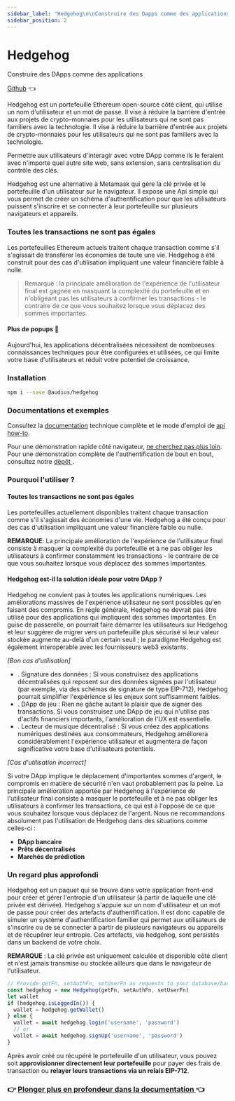 ```yaml
---
sidebar_label: "Hedgehog\n\nConstruire des Dapps comme des applications\n\nGithub 👈\n\nHedgehog est un portefeuille Ethereum open-source côté client, qui utilise un nom d'utilisateur et un mot de passe. Il vise à réduire la barrière d'entrée aux projets de crypto-monnaies pour les utilisateurs qui ne sont pas familiers avec la technologie.\n\nPermettre aux utilisateurs d'interagir avec votre Dapp comme ils le feraient avec n'importe quel autre site web, sans extension, sans centraliser le contrôle des clés.\n\nHedgehog est une alternative à Metamask qui gère la clé privée et le portefeuille d'un utilisateur sur le navigateur. Il expose une Api simple qui vous permet de créer un schéma d'authentification pour que les utilisateurs puissent s'inscrire et se connecter à leur portefeuille sur plusieurs navigateurs et appareils.\n\nToutes les transactions ne sont pas égales\n\nLes portefeuilles Ethereum actuels traitent chaque transaction comme s'il s'agissait de transférer les économies de toute une vie. Hedgehog a été conçu pour des cas d'utilisation impliquant une valeur financière faible à nulle.\n\n Remarque : la principale amélioration de l'expérience de l'utilisateur final est gagnée en masquant \n la complexité du portefeuille et en n'obligeant pas les utilisateurs à confirmer les transactions - le \n contraire de ce que vous souhaitez lorsque vous déplacez des sommes importantes.\n\nPlus de popups 🦊\n\nAujourd'hui, les applications décentralisées nécessitent de nombreuses connaissances techniques pour être configurées et utilisées, ce qui limite votre base d'utilisateurs et réduit votre potentiel de croissance.\n\nInstallation\n\nnpm i --save @audius/hedgehog\n\nDocuments et exemples\n\nConsultez la documentation technique complète et le mode d'emploi de l'Api.\n(missing hypertext link i can't add them)\n\nPour une démonstration rapide côté navigateur, ne cherchez pas plus loin. Pour une démonstration complète de l'authentification de bout en bout, consultez notre dépôt de démonstration.\n(missing hypertext link i can't add them)\n\nPourquoi l'utiliser ?\n\nToutes les transactions ne sont pas identiques\n\nLes portefeuilles actuellement disponibles traitent chaque transaction comme s'il s'agissait des économies d'une vie. Hedgehog a été conçu pour des cas d'utilisation impliquant une valeur financière faible ou nulle.\n\nRemarque : La principale amélioration de l'expérience de l'utilisateur final consiste à masquer la complexité du portefeuille et à ne pas obliger les utilisateurs à confirmer constamment les transactions - le contraire de ce que vous souhaitez lorsque vous déplacez des sommes importantes.\n\nHedgehog est-il la solution idéale pour votre Dapp ?\n\nHedgehog ne convient pas à toutes les applications numériques. Les améliorations massives de l'expérience utilisateur ne sont possibles qu'en faisant des compromis. En règle générale, Hedgehog ne devrait pas être utilisé pour les applications impliquant des sommes d'argent importantes. En guise de passerelle, on pourrait faire démarrer les utilisateurs sur Hedgehog et leur suggérer de migrer vers un portefeuille plus sécurisé si leur valeur stockée augmente au-delà d'un certain seuil ; le paradigme Hedgehog est également interopérable avec les fournisseurs web3 existants.\n\n\\[Bon cas d'utilisation\\]\n\n. Signature des données : Si vous construisez des applications décentralisées qui reposent sur des données signées par l'utilisateur (par exemple, via des schémas de signature de type Eip-712), Hedgehog pourrait simplifier l'expérience si les enjeux sont suffisamment faibles.\n. Dapp de jeu : Rien ne gâche autant le plaisir que de signer des transactions. Si vous construisez une Dapp de jeu qui n'utilise pas d'actifs financiers importants, l'amélioration de l'Ux est essentielle.\n. Lecteur de musique décentralisé : Si vous créez des applications numériques destinées aux consommateurs, Hedgehog améliorera considérablement l'expérience utilisateur et augmentera de façon significative votre base d'utilisateurs potentiels.\n\n\\[Cas d'utilisation incorrect\\]\n\nSi votre Dapp implique le déplacement d'importantes sommes d'argent, le compromis en matière de sécurité n'en vaut probablement pas la peine. La principale amélioration apportée par Hedgehog à l'expérience de l'utilisateur final consiste à masquer le portefeuille et à ne pas obliger les utilisateurs à confirmer les transactions, ce qui est à l'opposé de ce que vous souhaitez lorsque vous déplacez de l'argent. Nous ne recommandons absolument pas l'utilisation de Hedgehog dans des situations comme celles-ci :\n\n. Banque Dapp\n. Prêts décentralisés\n. Marchés prédictifs\n\nUn regard plus approfondi\n\nHedgehog est un paquet qui se trouve dans votre application front-end pour créer et gérer l'entropie d'un utilisateur (à partir de laquelle une clé privée est dérivée). Hedgehog s'appuie sur un nom d'utilisateur et un mot de passe pour créer des artefacts d'authentification. Il est donc capable de simuler un système d'authentification familier qui permet aux utilisateurs de s'inscrire ou de se connecter à partir de plusieurs navigateurs ou appareils et de récupérer leur entropie. Ces artefacts, via hedgehog, sont persistés dans un backend de votre choix.\n\nRemarque : La clé privée est uniquement calculée et disponible côté client et n'est jamais transmise ou stockée ailleurs que dans le navigateur de l'utilisateur.\n\n// Provide getFn, setAuthFn, setUserFn as requests to your database/backend service (more details in docs).\nconst hedgehog = new Hedgehog(getFn, setAuthFn, setUserFn)\nlet wallet\nif (hedgehog. isLoggedIn()) {\n wallet = hedgehog. getWallet()\n} else {\n wallet = await hedgehog. login('username', 'password')\n // or\n wallet = await hedgehog. signUp('username', 'password')\n}\n\nAprès avoir créé ou récupéré le portefeuille d'un utilisateur, vous pouvez soit approvisionner directement son portefeuille pour payer les frais de transaction, soit relayer ses transactions par un relais Eip-712.\n\n👉 Plonger plus profondément dans la documentation 👈\n(missing hypertext link i can't add them)"
sidebar_position: 2
---
```


# Hedgehog

Construire des DApps comme des applications

[Github](https://github.com/AudiusProject/hedgehog) 👈

Hedgehog est un portefeuille Ethereum open-source côté client, qui utilise un nom d'utilisateur et un mot de passe. Il vise à réduire la barrière d'entrée aux projets de crypto-monnaies pour les utilisateurs qui ne sont pas familiers avec la technologie. Il vise à réduire la barrière d'entrée aux projets de crypto-monnaies pour les utilisateurs qui ne sont pas familiers avec la technologie.

Permettre aux utilisateurs d'interagir avec votre DApp comme ils le feraient avec n'importe quel autre site web, sans extension, sans centralisation du contrôle des clés.

Hedgehog est une alternative à Metamask qui gère la clé privée et le portefeuille d'un utilisateur sur le navigateur. Il expose une Api simple qui vous permet de créer un schéma d'authentification pour que les utilisateurs puissent s'inscrire et se connecter à leur portefeuille sur plusieurs navigateurs et appareils.

### Toutes les transactions ne sont pas égales

Les portefeuilles Ethereum actuels traitent chaque transaction comme s'il s'agissait de transférer les économies de toute une vie. Hedgehog a été construit pour des cas d'utilisation impliquant une valeur financière faible à nulle.

> Remarque : la principale amélioration de l'expérience de l'utilisateur final est gagnée en masquant la complexité du portefeuille et en n'obligeant pas les utilisateurs à confirmer les transactions - le contraire de ce que vous souhaitez lorsque vous déplacez des sommes importantes.

#### Plus de popups 🦊

Aujourd'hui, les applications décentralisées nécessitent de nombreuses connaissances techniques pour être configurées et utilisées, ce qui limite votre base d'utilisateurs et réduit votre potentiel de croissance.

### Installation

```bash
npm i --save @audius/hedgehog
```

### Documentations et exemples

Consultez la [documentation](http://audiusproject.github.io/hedgehog-docs) technique complète et le mode d'emploi de [api how-to](http://audiusproject.github.io/hedgehog-docs#how-to).

Pour une démonstration rapide côté navigateur, [ne cherchez pas plus loin](https://codesandbox.io/embed/pp9zzv2n00). Pour une démonstration complète de l'authentification de bout en bout, consultez notre [dépôt ](https://github.com/AudiusProject/audius-hedgehog-demo).

### Pourquoi l'utiliser ?

#### Toutes les transactions ne sont pas égales

Les portefeuilles actuellement disponibles traitent chaque transaction comme s'il s'agissait des économies d'une vie. Hedgehog a été conçu pour des cas d'utilisation impliquant une valeur financière faible ou nulle.

**REMARQUE**: La principale amélioration de l'expérience de l'utilisateur final consiste à masquer la complexité du portefeuille et à ne pas obliger les utilisateurs à confirmer constamment les transactions - le contraire de ce que vous souhaitez lorsque vous déplacez des sommes importantes.

#### Hedgehog est-il la solution idéale pour votre DApp ?

Hedgehog ne convient pas à toutes les applications numériques. Les améliorations massives de l'expérience utilisateur ne sont possibles qu'en faisant des compromis. En règle générale, Hedgehog ne devrait pas être utilisé pour des applications qui impliquent des sommes importantes. En guise de passerelle, on pourrait faire démarrer les utilisateurs sur Hedgehog et leur suggérer de migrer vers un portefeuille plus sécurisé si leur valeur stockée augmente au-delà d'un certain seuil ; le paradigme Hedgehog est également interopérable avec les fournisseurs web3 existants.

_\[Bon cas d'utilisation\]_

* . Signature des données : Si vous construisez des applications décentralisées qui reposent sur des données signées par l'utilisateur (par exemple, via des schémas de signature de type EIP-712), Hedgehog pourrait simplifier l'expérience si les enjeux sont suffisamment faibles.
* . DApp de jeu : Rien ne gâche autant le plaisir que de signer des transactions. Si vous construisez une DApp de jeu qui n'utilise pas d'actifs financiers importants, l'amélioration de l'UX est essentielle.
* . Lecteur de musique décentralisé : Si vous créez des applications numériques destinées aux consommateurs, Hedgehog améliorera considérablement l'expérience utilisateur et augmentera de façon significative votre base d'utilisateurs potentiels.

_\[Cas d'utilisation incorrect\]_

Si votre DApp implique le déplacement d'importantes sommes d'argent, le compromis en matière de sécurité n'en vaut probablement pas la peine. La principale amélioration apportée par Hedgehog à l'expérience de l'utilisateur final consiste à masquer le portefeuille et à ne pas obliger les utilisateurs à confirmer les transactions, ce qui est à l'opposé de ce que vous souhaitez lorsque vous déplacez de l'argent.  Nous ne recommandons absolument pas l'utilisation de Hedgehog dans des situations comme celles-ci :

* **DApp bancaire**
* **Prêts décentralisés**
* **Marchés de prédiction**

### Un regard plus approfondi

Hedgehog est un paquet qui se trouve dans votre application front-end pour créer et gérer l'entropie d'un utilisateur (à partir de laquelle une clé privée est dérivée). Hedgehog s'appuie sur un nom d'utilisateur et un mot de passe pour créer des artefacts d'authentification. Il est donc capable de simuler un système d'authentification familier qui permet aux utilisateurs de s'inscrire ou de se connecter à partir de plusieurs navigateurs ou appareils et de récupérer leur entropie. Ces artefacts, via hedgehog, sont persistés dans un backend de votre choix.

**REMARQUE** : La clé privée est uniquement calculée et disponible côté client et n'est jamais transmise ou stockée ailleurs que dans le navigateur de l'utilisateur.

```javascript
// Provide getFn, setAuthFn, setUserFn as requests to your database/backend service (more details in docs).
const hedgehog = new Hedgehog(getFn, setAuthFn, setUserFn)
let wallet
if (hedgehog.isLoggedIn()) {
  wallet = hedgehog.getWallet()
} else {
  wallet = await hedgehog.login('username', 'password')
  // or
  wallet = await hedgehog.signUp('username', 'password')
}
```

Après avoir créé ou récupéré le portefeuille d'un utilisateur, vous pouvez soit **approvisionner directement leur portefeuille** pour payer des frais de transaction ou **relayer leurs transactions via un relais EIP-712**.


### 👉 [ Plonger plus en profondeur dans la documentation ](https://audiusproject.github.io/hedgehog-docs/#installation) 👈
